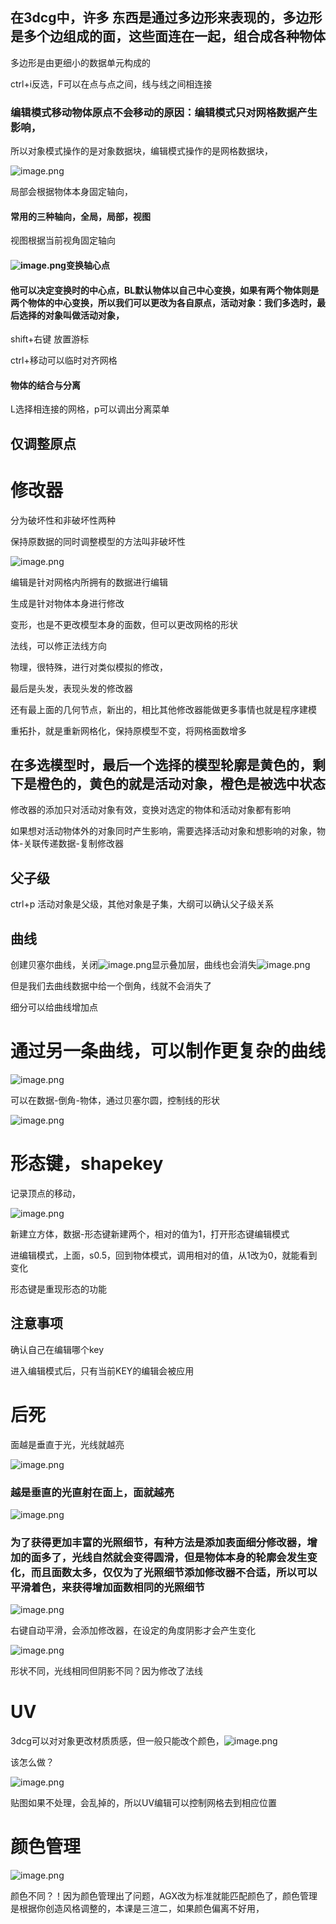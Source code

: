 ## 在3dcg中，许多 东西是通过多边形来表现的，多边形是多个边组成的面，这些面连在一起，组合成各种物体

多边形是由更细小的数据单元构成的

ctrl+i反选，F可以在点与点之间，线与线之间相连接

### 编辑模式移动物体原点不会移动的原因：编辑模式只对网格数据产生影响，

所以对象模式操作的是对象数据块，编辑模式操作的是网格数据块，

![image.png](https://cdn.jsdelivr.net/gh/ymingZ/note-gen-image-sync@main/2025-06/e7066582-99f9-4e6c-b61d-902e3437c677.png)

局部会根据物体本身固定轴向，

#### 常用的三种轴向，全局，局部，视图

视图根据当前视角固定轴向

#### ![image.png](https://cdn.jsdelivr.net/gh/ymingZ/note-gen-image-sync@main/2025-06/2a8b990b-845b-4497-8096-d13bb8395454.png)变换轴心点

#### 他可以决定变换时的中心点，BL默认物体以自己中心变换，如果有两个物体则是两个物体的中心变换，所以我们可以更改为各自原点，活动对象：我们多选时，最后选择的对象叫做活动对象，

shift+右键 放置游标

ctrl+移动可以临时对齐网格

#### 物体的结合与分离

L选择相连接的网格，p可以调出分离菜单

## 仅调整原点

# 修改器

分为破坏性和非破坏性两种

保持原数据的同时调整模型的方法叫非破坏性

![image.png](https://cdn.jsdelivr.net/gh/ymingZ/note-gen-image-sync@main/2025-06/49824a7e-fecf-45fd-8c63-5b8f09214d42.png)

编辑是针对网格内所拥有的数据进行编辑

生成是针对物体本身进行修改

变形，也是不更改模型本身的面数，但可以更改网格的形状

法线，可以修正法线方向

物理，很特殊，进行对类似模拟的修改，

最后是头发，表现头发的修改器

还有最上面的几何节点，新出的，相比其他修改器能做更多事情也就是程序建模

重拓扑，就是重新网格化，保持原模型不变，将网格面数增多

## 在多选模型时，最后一个选择的模型轮廓是黄色的，剩下是橙色的，黄色的就是活动对象，橙色是被选中状态

修改器的添加只对活动对象有效，变换对选定的物体和活动对象都有影响

如果想对活动物体外的对象同时产生影响，需要选择活动对象和想影响的对象，物体-关联传递数据-复制修改器

## 父子级

ctrl+p 活动对象是父级，其他对象是子集，大纲可以确认父子级关系

## 曲线

创建贝塞尔曲线，关闭![image.png](https://cdn.jsdelivr.net/gh/ymingZ/note-gen-image-sync@main/2025-07/0107841a-4107-4577-8b25-3ec4f44f841b.png)显示叠加层，曲线也会消失![image.png](https://cdn.jsdelivr.net/gh/ymingZ/note-gen-image-sync@main/2025-07/227f1ea1-bd45-4708-8185-25bffc4babc0.png)

但是我们去曲线数据中给一个倒角，线就不会消失了

细分可以给曲线增加点

# 通过另一条曲线，可以制作更复杂的曲线

![image.png](https://cdn.jsdelivr.net/gh/ymingZ/note-gen-image-sync@main/2025-07/5f2d8ee6-94b4-4c4d-894a-e458369ded71.png)

可以在数据-倒角-物体，通过贝塞尔圆，控制线的形状

![image.png](https://cdn.jsdelivr.net/gh/ymingZ/note-gen-image-sync@main/2025-07/6861d6dc-dfa7-4652-8095-ef0e04ebda0d.png)

# 形态键，shapekey

记录顶点的移动， 

![image.png](https://cdn.jsdelivr.net/gh/ymingZ/note-gen-image-sync@main/2025-07/b1c2762b-939f-4a6c-a8b7-73c725eb8f2d.png)

新建立方体，数据-形态键新建两个，相对的值为1，打开形态键编辑模式

进编辑模式，上面，s0.5，回到物体模式，调用相对的值，从1改为0，就能看到变化

形态键是重现形态的功能

## 注意事项

确认自己在编辑哪个key

进入编辑模式后，只有当前KEY的编辑会被应用

# 后死

面越是垂直于光，光线就越亮

![image.png](https://cdn.jsdelivr.net/gh/ymingZ/note-gen-image-sync@main/2025-07/c52174fd-3d5d-48af-bbf8-a12b3d0db6aa.png)

### 越是垂直的光直射在面上，面就越亮

![image.png](https://cdn.jsdelivr.net/gh/ymingZ/note-gen-image-sync@main/2025-07/4b05494c-eda6-4927-a641-033adb940f06.png)

### 为了获得更加丰富的光照细节，有种方法是添加表面细分修改器，增加的面多了，光线自然就会变得圆滑，但是物体本身的轮廓会发生变化，而且面数太多，仅仅为了光照细节添加修改器不合适，所以可以平滑着色，来获得增加面数相同的光照细节


![image.png](https://cdn.jsdelivr.net/gh/ymingZ/note-gen-image-sync@main/2025-07/ea1afc1d-b4f8-4144-8e39-68798f5c9a7c.png)

右键自动平滑，会添加修改器，在设定的角度阴影才会产生变化

![image.png](https://cdn.jsdelivr.net/gh/ymingZ/note-gen-image-sync@main/2025-07/ce2b3b8a-5410-4458-86e3-a3a4eae16500.png)

形状不同，光线相同但阴影不同？因为修改了法线

# UV

3dcg可以对对象更改材质质感，但一般只能改个颜色，![image.png](https://cdn.jsdelivr.net/gh/ymingZ/note-gen-image-sync@main/2025-07/22e5d18c-a1c7-4a68-b503-a3aa82b52c93.png)

该怎么做？

![image.png](https://cdn.jsdelivr.net/gh/ymingZ/note-gen-image-sync@main/2025-07/6d436843-113d-4703-b0fa-10c1bdfd1d86.png)

贴图如果不处理，会乱掉的，所以UV编辑可以控制网格去到相应位置

# 颜色管理 

![image.png](https://cdn.jsdelivr.net/gh/ymingZ/note-gen-image-sync@main/2025-07/d78fcd37-0a97-4e3d-b26e-ff1658802ccd.png)

颜色不同？！因为颜色管理出了问题，AGX改为标准就能匹配颜色了，颜色管理是根据你创造风格调整的，本课是三渲二，如果颜色偏离不好用，
